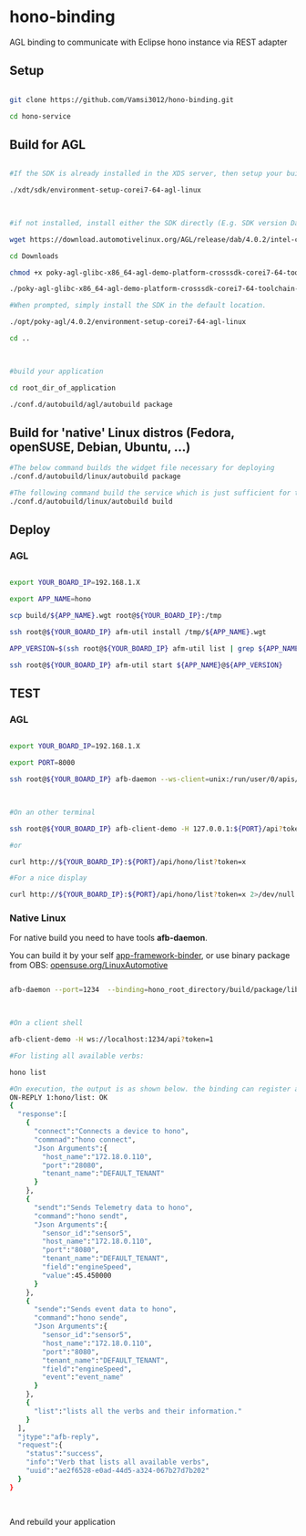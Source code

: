 # hono-binding
AGL binding to communicate with Eclipse hono instance via REST adapter

## Setup

 

```bash

git clone https://github.com/Vamsi3012/hono-binding.git

cd hono-service

```

 

## Build  for AGL

 

```bash

#If the SDK is already installed in the XDS server, then setup your build environement.

./xdt/sdk/environment-setup-corei7-64-agl-linux

 

#if not installed, install either the SDK directly (E.g. SDK version Daring Dab 4.0.2 for intel)

wget https://download.automotivelinux.org/AGL/release/dab/4.0.2/intel-corei7-64/deploy/sdk/poky-agl-glibc-x86_64-agl-demo-platform-crosssdk-corei7-64-toolchain-4.0.2.sh

cd Downloads

chmod +x poky-agl-glibc-x86_64-agl-demo-platform-crosssdk-corei7-64-toolchain-4.0.2.sh

./poky-agl-glibc-x86_64-agl-demo-platform-crosssdk-corei7-64-toolchain-4.0.2.sh

#When prompted, simply install the SDK in the default location.

./opt/poky-agl/4.0.2/environment-setup-corei7-64-agl-linux

cd ..

 

#build your application

cd root_dir_of_application

./conf.d/autobuild/agl/autobuild package

```

 

## Build for 'native' Linux distros (Fedora, openSUSE, Debian, Ubuntu, ...)

 

```bash
#The below command builds the widget file necessary for deploying
./conf.d/autobuild/linux/autobuild package

#The following command build the service which is just sufficient for testing the binding
./conf.d/autobuild/linux/autobuild build

```

 

 

## Deploy

 
### AGL

 

```bash

export YOUR_BOARD_IP=192.168.1.X

export APP_NAME=hono

scp build/${APP_NAME}.wgt root@${YOUR_BOARD_IP}:/tmp

ssh root@${YOUR_BOARD_IP} afm-util install /tmp/${APP_NAME}.wgt

APP_VERSION=$(ssh root@${YOUR_BOARD_IP} afm-util list | grep ${APP_NAME}@ | cut -d"\"" -f4| cut -d"@" -f2)

ssh root@${YOUR_BOARD_IP} afm-util start ${APP_NAME}@${APP_VERSION}

```

 

## TEST

 

### AGL

 

```bash

export YOUR_BOARD_IP=192.168.1.X

export PORT=8000

ssh root@${YOUR_BOARD_IP} afb-daemon --ws-client=unix:/run/user/0/apis/ws/hono --port=${PORT} --token='x' -v

 

#On an other terminal

ssh root@${YOUR_BOARD_IP} afb-client-demo -H 127.0.0.1:${PORT}/api?token=x hono list

#or

curl http://${YOUR_BOARD_IP}:${PORT}/api/hono/list?token=x

#For a nice display

curl http://${YOUR_BOARD_IP}:${PORT}/api/hono/list?token=x 2>/dev/null | python -m json.tool

```

 

### Native Linux

 

For native build you need to have tools **afb-daemon**.

You can build it by your self [app-framework-binder][app-framework-binder], or use binary package from OBS: [opensuse.org/LinuxAutomotive][opensuse.org/LinuxAutomotive]

 

```bash

afb-daemon --port=1234  --binding=hono_root_directory/build/package/lib/hono.so --token=1

 

#On a client shell

afb-client-demo -H ws://localhost:1234/api?token=1

#For listing all available verbs:

hono list

#On execution, the output is as shown below. the binding can register a device, send event and telemetry data. However, this binding does not support the authentication of the devices. Thus this has to be done using the API given here https://www.eclipse.org/hono/component/device-registry/#using-the-credentials-api-via-http
ON-REPLY 1:hono/list: OK
{
  "response":[
    {
      "connect":"Connects a device to hono",
      "commnad":"hono connect",
      "Json Arguments":{
        "host_name":"172.18.0.110",
        "port":"28080",
        "tenant_name":"DEFAULT_TENANT"
      }
    },
    {
      "sendt":"Sends Telemetry data to hono",
      "command":"hono sendt",
      "Json Arguments":{
        "sensor_id":"sensor5",
        "host_name":"172.18.0.110",
        "port":"8080",
        "tenant_name":"DEFAULT_TENANT",
        "field":"engineSpeed",
        "value":45.450000
      }
    },
    {
      "sende":"Sends event data to hono",
      "command":"hono sende",
      "Json Arguments":{
        "sensor_id":"sensor5",
        "host_name":"172.18.0.110",
        "port":"8080",
        "tenant_name":"DEFAULT_TENANT",
        "field":"engineSpeed",
        "event":"event_name"
      }
    },
    {
      "list":"lists all the verbs and their information."
    }
  ],
  "jtype":"afb-reply",
  "request":{
    "status":"success",
    "info":"Verb that lists all available verbs",
    "uuid":"ae2f6528-e0ad-44d5-a324-067b27d7b202"
  }
}

 

```

 

 

And rebuild your application

 

[opensuse.org/LinuxAutomotive]:https://en.opensuse.org/LinuxAutomotive

[app-framework-binder]:https://gerrit.automotivelinux.org/gerrit/#/admin/projects/src/app-framework-binder
